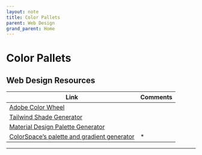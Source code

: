 ```yaml
---
layout: note
title: Color Pallets
parent: Web Design
grand_parent: Home
---
```


# Color Pallets

## Web Design Resources

| Link                                                                            | Comments |
| ------------------------------------------------------------------------------- | -------- |
| [Adobe Color Wheel](https://color.adobe.com/create/color-wheel)                 |          |
| [Tailwind Shade Generator](https://javisperez.github.io/tailwindcolorshades/#/) |          |
| [Material Design Palette Generator](https://www.materialpalette.com/)           |          |
| [ColorSpace’s palette and gradient generator](https://mycolor.space/)           | \*       |

---
